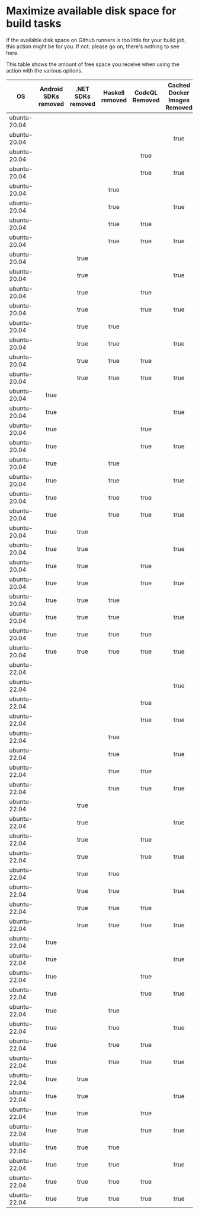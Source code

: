# Maximize available disk space for build tasks

If the available disk space on Github runners is too little for your build job, this action might be for you.
If not: please go on, there's nothing to see here.

This table shows the amount of free space you receive when using the action with the various options.

OS | Android SDKs removed | .NET SDKs removed | Haskell removed | CodeQL Removed | Cached Docker Images Removed | GB freed | GB free | Elapsed Time (seconds) |
---|:--------------------:|:-----------------:|:---------------:|:--------------:|:----------------------------:|:--------:|:-------:|:----------------------:|
ubuntu-20.04 |  |  |  |  |  | 62 | 83 | 2
ubuntu-20.04 |  |  |  |  | true | 65 | 86 | 61
ubuntu-20.04 |  |  |  | true |  | 67 | 88 | 4
ubuntu-20.04 |  |  |  | true | true | 70 | 91 | 7
ubuntu-20.04 |  |  | true |  |  | 62 | 83 | 2
ubuntu-20.04 |  |  | true |  | true | 65 | 86 | 7
ubuntu-20.04 |  |  | true | true |  | 67 | 88 | 8
ubuntu-20.04 |  |  | true | true | true | 70 | 91 | 46
ubuntu-20.04 |  | true |  |  |  | 64 | 85 | 4
ubuntu-20.04 |  | true |  |  | true | 66 | 87 | 40
ubuntu-20.04 |  | true |  | true |  | 69 | 90 | 4
ubuntu-20.04 |  | true |  | true | true | 71 | 92 | 48
ubuntu-20.04 |  | true | true |  |  | 64 | 85 | 4
ubuntu-20.04 |  | true | true |  | true | 66 | 87 | 8
ubuntu-20.04 |  | true | true | true |  | 69 | 90 | 4
ubuntu-20.04 |  | true | true | true | true | 71 | 92 | 59
ubuntu-20.04 | true |  |  |  |  | 70 | 91 | 14
ubuntu-20.04 | true |  |  |  | true | 72 | 93 | 99
ubuntu-20.04 | true |  |  | true |  | 75 | 96 | 90
ubuntu-20.04 | true |  |  | true | true | 77 | 98 | 133
ubuntu-20.04 | true |  | true |  |  | 70 | 91 | 12
ubuntu-20.04 | true |  | true |  | true | 72 | 93 | 16
ubuntu-20.04 | true |  | true | true |  | 75 | 96 | 100
ubuntu-20.04 | true |  | true | true | true | 77 | 98 | 15
ubuntu-20.04 | true | true |  |  |  | 71 | 92 | 87
ubuntu-20.04 | true | true |  |  | true | 74 | 95 | 25
ubuntu-20.04 | true | true |  | true |  | 76 | 97 | 174
ubuntu-20.04 | true | true |  | true | true | 79 | 100 | 20
ubuntu-20.04 | true | true | true |  |  | 71 | 92 | 82
ubuntu-20.04 | true | true | true |  | true | 74 | 95 | 167
ubuntu-20.04 | true | true | true | true |  | 76 | 97 | 73
ubuntu-20.04 | true | true | true | true | true | 79 | 100 | 118
ubuntu-22.04 |  |  |  |  |  | 62 | 84 | 2
ubuntu-22.04 |  |  |  |  | true | 65 | 87 | 6
ubuntu-22.04 |  |  |  | true |  | 67 | 89 | 4
ubuntu-22.04 |  |  |  | true | true | 70 | 92 | 8
ubuntu-22.04 |  |  | true |  |  | 62 | 84 | 2
ubuntu-22.04 |  |  | true |  | true | 65 | 87 | 25
ubuntu-22.04 |  |  | true | true |  | 67 | 89 | 4
ubuntu-22.04 |  |  | true | true | true | 70 | 92 | 8
ubuntu-22.04 |  | true |  |  |  | 64 | 86 | 4
ubuntu-22.04 |  | true |  |  | true | 66 | 88 | 9
ubuntu-22.04 |  | true |  | true |  | 69 | 91 | 4
ubuntu-22.04 |  | true |  | true | true | 71 | 93 | 7
ubuntu-22.04 |  | true | true |  |  | 64 | 86 | 4
ubuntu-22.04 |  | true | true |  | true | 66 | 88 | 6
ubuntu-22.04 |  | true | true | true |  | 69 | 91 | 4
ubuntu-22.04 |  | true | true | true | true | 71 | 93 | 7
ubuntu-22.04 | true |  |  |  |  | 70 | 92 | 11
ubuntu-22.04 | true |  |  |  | true | 72 | 94 | 14
ubuntu-22.04 | true |  |  | true |  | 75 | 97 | 17
ubuntu-22.04 | true |  |  | true | true | 77 | 99 | 23
ubuntu-22.04 | true |  | true |  |  | 70 | 92 | 11
ubuntu-22.04 | true |  | true |  | true | 72 | 94 | 81
ubuntu-22.04 | true |  | true | true |  | 75 | 97 | 16
ubuntu-22.04 | true |  | true | true | true | 77 | 99 | 24
ubuntu-22.04 | true | true |  |  |  | 71 | 93 | 86
ubuntu-22.04 | true | true |  |  | true | 74 | 96 | 26
ubuntu-22.04 | true | true |  | true |  | 76 | 98 | 18
ubuntu-22.04 | true | true |  | true | true | 79 | 101 | 90
ubuntu-22.04 | true | true | true |  |  | 71 | 93 | 76
ubuntu-22.04 | true | true | true |  | true | 74 | 96 | 17
ubuntu-22.04 | true | true | true | true |  | 76 | 98 | 14
ubuntu-22.04 | true | true | true | true | true | 79 | 101 | 122
